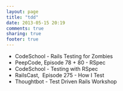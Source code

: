 ```yaml
---
layout: page
title: "tdd"
date: 2013-05-15 20:19
comments: true
sharing: true
footer: true
---
```

<p><ul><li>CodeSchool - Rails Testing for Zombies</li>&#13;
<li>PeepCode, Episode 78 + 80 - RSpec </li>&#13;
<li>CodeSchool - Testing with RSpec</li>&#13;
<li><span>Rails</span><span>Cast,  </span><span>Episode 275 - How I Test</span></li>&#13;
<li><span>Thoughtbot - Test Driven Rails Workshop</span></li>&#13;
</ul></p>
